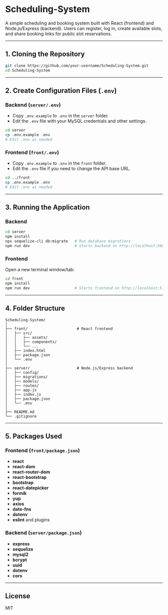 # Scheduling-System

A simple scheduling and booking system built with React (frontend) and Node.js/Express (backend). Users can register, log in, create available slots, and share booking links for public slot reservations.

---

## 1. Cloning the Repository

```bash
git clone https://github.com/your-username/Scheduling-System.git
cd Scheduling-System
```

---

## 2. Create Configuration Files (`.env`)

### Backend (`server/.env`)
- Copy `.env.example` to `.env` in the `server` folder.
- Edit the `.env` file with your MySQL credentials and other settings.

```bash
cd server
cp .env.example .env
# Edit .env as needed
```

### Frontend (`front/.env`)
- Copy `.env.example` to `.env` in the `front` folder.
- Edit the `.env` file if you need to change the API base URL.

```bash
cd ../front
cp .env.example .env
# Edit .env as needed
```

---

## 3. Running the Application

### Backend

```bash
cd server
npm install
npx sequelize-cli db:migrate   # Run database migrations
npm run dev                    # Starts backend on http://localhost:5000
```

### Frontend

Open a new terminal window/tab:

```bash
cd front
npm install
npm run dev                    # Starts frontend on http://localhost:5173
```

---

## 4. Folder Structure

```
Scheduling-System/
│
├── front/                      # React frontend
│   ├── src/
│   │   ├── assets/
│   │   ├── components/
│   │   └── ...
│   ├── index.html
│   ├── package.json
│   └── .env
│
├── server/                     # Node.js/Express backend
│   ├── config/
│   ├── migrations/
│   ├── models/
│   ├── routes/
│   ├── app.js
│   ├── index.js
│   ├── package.json
│   └── .env
│
├── README.md
└── .gitignore
```

---

## 5. Packages Used

### Frontend (`front/package.json`)
- **react**
- **react-dom**
- **react-router-dom**
- **react-bootstrap**
- **bootstrap**
- **react-datepicker**
- **formik**
- **yup**
- **axios**
- **date-fns**
- **dotenv**
- **eslint** and plugins

### Backend (`server/package.json`)
- **express**
- **sequelize**
- **mysql2**
- **bcrypt**
- **uuid**
- **dotenv**
- **cors**

---

## License

MIT